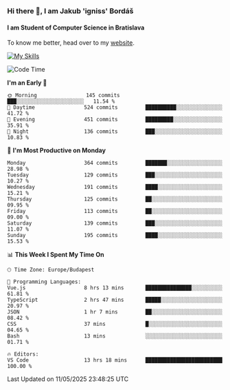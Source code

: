 ### Hi there 👋, I am Jakub 'igniss' Bordáš

#### I am Student of Computer Science in Bratislava
To know me better, head over to my [website](https://bordas.sk).

[![My Skills](https://skillicons.dev/icons?i=js,typescript,html,css,figma,svelte,vue,next,postgresql,nest,express,nodejs)](https://bordas.sk)


<!--START_SECTION:waka-->
![Code Time](http://img.shields.io/badge/Code%20Time-1%2C885%20hrs%2027%20mins-blue)

**I'm an Early 🐤** 

```text
🌞 Morning                145 commits         ███░░░░░░░░░░░░░░░░░░░░░░   11.54 % 
🌆 Daytime                524 commits         ██████████░░░░░░░░░░░░░░░   41.72 % 
🌃 Evening                451 commits         █████████░░░░░░░░░░░░░░░░   35.91 % 
🌙 Night                  136 commits         ███░░░░░░░░░░░░░░░░░░░░░░   10.83 % 
```
📅 **I'm Most Productive on Monday** 

```text
Monday                   364 commits         ███████░░░░░░░░░░░░░░░░░░   28.98 % 
Tuesday                  129 commits         ███░░░░░░░░░░░░░░░░░░░░░░   10.27 % 
Wednesday                191 commits         ████░░░░░░░░░░░░░░░░░░░░░   15.21 % 
Thursday                 125 commits         ██░░░░░░░░░░░░░░░░░░░░░░░   09.95 % 
Friday                   113 commits         ██░░░░░░░░░░░░░░░░░░░░░░░   09.00 % 
Saturday                 139 commits         ███░░░░░░░░░░░░░░░░░░░░░░   11.07 % 
Sunday                   195 commits         ████░░░░░░░░░░░░░░░░░░░░░   15.53 % 
```


📊 **This Week I Spent My Time On** 

```text
🕑︎ Time Zone: Europe/Budapest

💬 Programming Languages: 
Vue.js                   8 hrs 13 mins       ███████████████░░░░░░░░░░   61.81 % 
TypeScript               2 hrs 47 mins       █████░░░░░░░░░░░░░░░░░░░░   20.97 % 
JSON                     1 hr 7 mins         ██░░░░░░░░░░░░░░░░░░░░░░░   08.42 % 
CSS                      37 mins             █░░░░░░░░░░░░░░░░░░░░░░░░   04.65 % 
Bash                     13 mins             ░░░░░░░░░░░░░░░░░░░░░░░░░   01.71 % 

🔥 Editors: 
VS Code                  13 hrs 18 mins      █████████████████████████   100.00 % 
```


 Last Updated on 11/05/2025 23:48:25 UTC
<!--END_SECTION:waka-->
